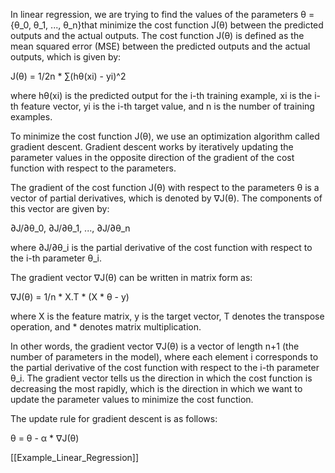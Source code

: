 In linear regression, we are trying to find the values of the parameters θ = {θ_0, θ_1, ..., θ_n}that minimize the cost function J(θ) between the predicted outputs and the actual outputs. The cost function J(θ) is defined as the mean squared error (MSE) between the predicted outputs and the actual outputs, which is given by:

J(θ) = 1/2n * ∑(hθ(xi) - yi)^2

where hθ(xi) is the predicted output for the i-th training example, xi is the i-th feature vector, yi is the i-th target value, and n is the number of training examples.

To minimize the cost function J(θ), we use an optimization algorithm called gradient descent. Gradient descent works by iteratively updating the parameter values in the opposite direction of the gradient of the cost function with respect to the parameters.

The gradient of the cost function J(θ) with respect to the parameters θ is a vector of partial derivatives, which is denoted by ∇J(θ). The components of this vector are given by:

∂J/∂θ_0, ∂J/∂θ_1, ..., ∂J/∂θ_n

where ∂J/∂θ_i is the partial derivative of the cost function with respect to the i-th parameter θ_i.

The gradient vector ∇J(θ) can be written in matrix form as:

∇J(θ) = 1/n * X.T * (X * θ - y)

where X is the feature matrix, y is the target vector, T denotes the transpose operation, and * denotes matrix multiplication.

In other words, the gradient vector ∇J(θ) is a vector of length n+1 (the number of parameters in the model), where each element i corresponds to the partial derivative of the cost function with respect to the i-th parameter θ_i. The gradient vector tells us the direction in which the cost function is decreasing the most rapidly, which is the direction in which we want to update the parameter values to minimize the cost function.

The update rule for gradient descent is as follows:

θ = θ - α * ∇J(θ)


[[Example_Linear_Regression]]